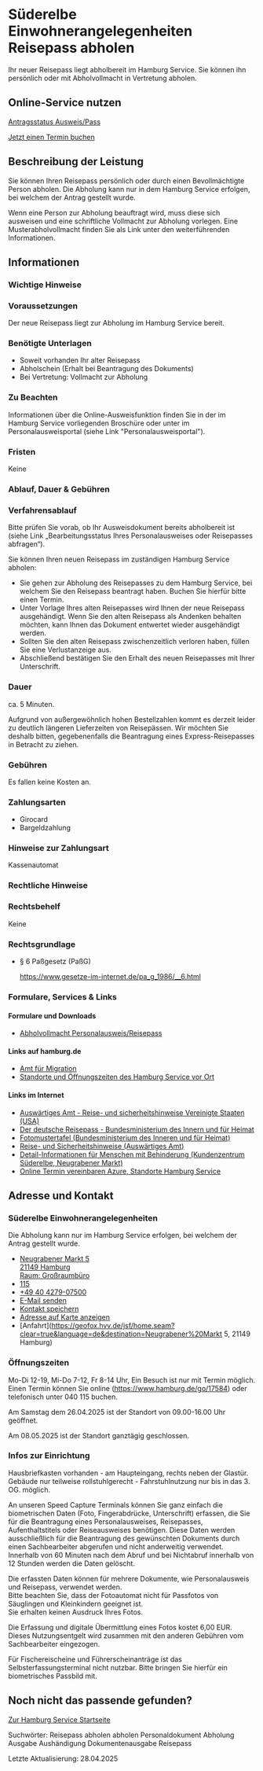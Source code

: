 




Süderelbe Einwohnerangelegenheiten Reisepass abholen
====================================================

Ihr neuer Reisepass liegt abholbereit im Hamburg Service. Sie können ihn persönlich oder mit Abholvollmacht in Vertretung abholen.

Online-Service nutzen
---------------------

[Antragsstatus Ausweis/Pass](https://serviceportal.hamburg.de/HamburgGateway/Service/Entry/PASSDA2)

[Jetzt einen Termin buchen](https://driveport.de/termine/?MA=1)

Beschreibung der Leistung
-------------------------

Sie können Ihren Reisepass persönlich oder durch einen Bevollmächtigte Person abholen. Die Abholung kann nur in dem Hamburg Service erfolgen, bei welchem der Antrag gestellt wurde.
  
Wenn eine Person zur Abholung beauftragt wird, muss diese sich ausweisen und eine schriftliche Vollmacht zur Abholung vorlegen. Eine Musterabholvollmacht finden Sie als Link unter den weiterführenden Informationen.

Informationen
-------------

### Wichtige Hinweise

### Voraussetzungen

Der neue Reisepass liegt zur Abholung im Hamburg Service bereit.

### Benötigte Unterlagen

* Soweit vorhanden Ihr alter Reisepass
* Abholschein (Erhalt bei Beantragung des Dokuments)
* Bei Vertretung: Vollmacht zur Abholung

### Zu Beachten

Informationen über die Online-Ausweisfunktion finden Sie in der im Hamburg Service vorliegenden Broschüre oder unter im Personalausweisportal (siehe Link "Personalausweisportal").

### Fristen

Keine

### Ablauf, Dauer & Gebühren

### Verfahrensablauf

Bitte prüfen Sie vorab, ob Ihr Ausweisdokument bereits abholbereit ist (siehe Link „Bearbeitungsstatus Ihres Personalausweises oder Reisepasses abfragen“).  
  
Sie können Ihren neuen Reisepass im zuständigen Hamburg Service abholen:

* Sie gehen zur Abholung des Reisepasses zu dem Hamburg Service, bei welchem Sie den Reisepass beantragt haben. Buchen Sie hierfür bitte einen Termin.
* Unter Vorlage Ihres alten Reisepasses wird Ihnen der neue Reisepass ausgehändigt. Wenn Sie den alten Reisepass als Andenken behalten möchten, kann Ihnen das Dokument entwertet wieder ausgehändigt werden.
* Sollten Sie den alten Reisepass zwischenzeitlich verloren haben, füllen Sie eine Verlustanzeige aus.
* Abschließend bestätigen Sie den Erhalt des neuen Reisepasses mit Ihrer Unterschrift.

### Dauer

ca. 5 Minuten.  
  
Aufgrund von außergewöhnlich hohen Bestellzahlen kommt es derzeit leider zu deutlich längeren Lieferzeiten von Reisepässen. Wir möchten Sie deshalb bitten, gegebenenfalls die Beantragung eines Express-Reisepasses in Betracht zu ziehen.

### Gebühren

Es fallen keine Kosten an.

### Zahlungsarten

* Girocard
* Bargeldzahlung

### Hinweise zur Zahlungsart

Kassenautomat

### Rechtliche Hinweise

### Rechtsbehelf

Keine

### Rechtsgrundlage

  
* § 6 Paßgesetz (PaßG)  
    
  <https://www.gesetze-im-internet.de/pa_g_1986/__6.html>

### Formulare, Services & Links

#### Formulare und Downloads

* [Abholvollmacht Personalausweis/Reisepass](https://fhh1.hamburg.de/Dibis/form/pdf/Abholvollmacht_Ausweis_Pass-barrierefrei_08_21.pdf)

#### Links auf hamburg.de

* [Amt für Migration](https://www.hamburg.de/amtfuermigration/)
* [Standorte und Öffnungszeiten des Hamburg Service vor Ort](https://www.hamburg.de/go/17584)

#### Links im Internet

* [Auswärtiges Amt - Reise- und sicherheitshinweise Vereinigte Staaten (USA)](https://www.auswaertiges-amt.de/de/aussenpolitik/laender/usa-node/usavereinigtestaatensicherheit/201382)
* [Der deutsche Reisepass - Bundesministerium des Innern und für Heimat](https://www.bmi.bund.de/DE/themen/moderne-verwaltung/ausweise-und-paesse/reisepass/reisepass-node.html)
* [Fotomustertafel (Bundesministerium des Inneren und für Heimat)](https://www.bmi.bund.de/SharedDocs/downloads/DE/veroeffentlichungen/themen/moderne-verwaltung/ausweise/fotomustertafel.html)
* [Reise- und Sicherheitshinweise (Auswärtiges Amt)](https://www.auswaertiges-amt.de/de/ReiseUndSicherheit/reise-und-sicherheitshinweise)
* [Detail-Informationen für Menschen mit Behinderung (Kundenzentrum Süderelbe, Neugrabener Markt)](https://geofox.hvv.de/jsf/showMobiInformation.seam?id=2637)
* [Online Termin vereinbaren Azure, Standorte Hamburg Service](https://driveport.de/termine/?MA=1)

Adresse und Kontakt
-------------------

### Süderelbe Einwohnerangelegenheiten

Die Abholung kann nur im Hamburg Service erfolgen, bei welchem der Antrag gestellt wurde.

* [Neugrabener Markt 5   
  21149 Hamburg   
  Raum: Großraumbüro](#)
* [115](tel:+4940115 "115")
* [+49 40 4279-07500](tel:+4940427907500 "+49 40 4279-07500")
* [E-Mail senden](mailto:e.suederelbe@hamburgservice.de)
* [Kontakt speichern](//iason.hamburg.de/befi/info/vcard/111106744/ "Kontakt speichern")
* [Adresse auf Karte anzeigen](#)
* [Anfahrt](https://geofox.hvv.de/jsf/home.seam?clear=true&language=de&destination=Neugrabener%20Markt 5, 21149 Hamburg)

### Öffnungszeiten

Mo-Di 12-19, Mi-Do 7-12, Fr 8-14 Uhr, Ein Besuch ist nur mit Termin möglich. Einen Termin können Sie online (https://www.hamburg.de/go/17584) oder telefonisch unter 040 115 buchen.

Am Samstag dem 26.04.2025 ist der Standort von 09.00-16.00 Uhr geöffnet.  
  
Am 08.05.2025 ist der Standort ganztägig geschlossen.

### Infos zur Einrichtung

Hausbriefkasten vorhanden - am Haupteingang, rechts neben der Glastür. Gebäude nur teilweise rollstuhlgerecht - Fahrstuhlnutzung nur bis in das 3. OG. möglich.

An unseren Speed Capture Terminals können Sie ganz einfach die biometrischen Daten (Foto, Fingerabdrücke, Unterschrift) erfassen, die Sie für die Beantragung eines Personalausweises, Reisepasses, Aufenthaltstitels oder Reiseausweises benötigen. Diese Daten werden ausschließlich für die Beantragung des gewünschten Dokuments durch einen Sachbearbeiter abgerufen und nicht anderweitig verwendet. Innerhalb von 60 Minuten nach dem Abruf und bei Nichtabruf innerhalb von 12 Stunden werden die Daten gelöscht.  
  
Die erfassten Daten können für mehrere Dokumente, wie Personalausweis und Reisepass, verwendet werden.  
Bitte beachten Sie, dass der Fotoautomat nicht für Passfotos von Säuglingen und Kleinkindern geeignet ist.  
Sie erhalten keinen Ausdruck Ihres Fotos.  
  
Die Erfassung und digitale Übermittlung eines Fotos kostet 6,00 EUR. Dieses Nutzungsentgelt wird zusammen mit den anderen Gebühren vom Sachbearbeiter eingezogen.  
  
Für Fischereischeine und Führerscheinanträge ist das Selbsterfassungsterminal nicht nutzbar. Bitte bringen Sie hierfür ein biometrisches Passbild mit.

Noch nicht das passende gefunden?
---------------------------------

 [Zur Hamburg Service Startseite](/service/)

Suchwörter: Reisepass abholen abholen Personaldokument Abholung Ausgabe Aushändigung Dokumentenausgabe Reisepass

Letzte Aktualisierung: 28.04.2025

